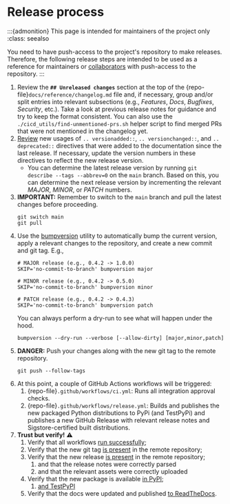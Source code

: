 # Release process

:::{admonition} This page is intended for maintainers of the project only
:class: seealso

You need to have push-access to the project's repository to make releases. Therefore, the following release steps are intended to be used as a reference for maintainers or [collaborators](https://docs.github.com/en/account-and-profile/setting-up-and-managing-your-personal-account-on-github/managing-user-account-settings/permission-levels-for-a-personal-account-repository#collaborator-access-for-a-repository-owned-by-a-personal-account) with push-access to the repository.
:::

1. Review the **`## Unreleased changes`** section at the top of the {repo-file}`docs/reference/changelog.md` file and, if necessary, group and/or split entries into relevant subsections (e.g., _Features_, _Docs_, _Bugfixes_, _Security_, etc.). Take a look at previous release notes for guidance and try to keep the format consistent. You can also use the `./cicd_utils/find-unmentioned-prs.sh` helper script to find merged PRs that were not mentioned in the changelog yet.
2. [Review](https://github.com/tpvasconcelos/ridgeplot/compare) new usages of `.. versionadded::`, `.. versionchanged::`, and `.. deprecated::` directives that were added to the documentation since the last release. If necessary, update the version numbers in these directives to reflect the new release version.
   * You can determine the latest release version by running `git describe --tags --abbrev=0` on the `main` branch. Based on this, you can determine the next release version by incrementing the relevant _MAJOR_, _MINOR_, or _PATCH_ numbers.
3. **IMPORTANT:** Remember to switch to the `main` branch and pull the latest changes before proceeding.
   ```shell
   git switch main
   git pull
   ```
4. Use the [bumpversion](https://github.com/peritus/bumpversion) utility to automatically bump the current version, apply a relevant changes to the repository, and create a new commit and git tag. E.g.,
   ```shell
   # MAJOR release (e.g., 0.4.2 -> 1.0.0)
   SKIP='no-commit-to-branch' bumpversion major

   # MINOR release (e.g., 0.4.2 -> 0.5.0)
   SKIP='no-commit-to-branch' bumpversion minor

   # PATCH release (e.g., 0.4.2 -> 0.4.3)
   SKIP='no-commit-to-branch' bumpversion patch
   ```
   You can always perform a dry-run to see what will happen under the hood.
   ```shell
   bumpversion --dry-run --verbose [--allow-dirty] [major,minor,patch]
   ```
5. **DANGER:** Push your changes along with the new git tag to the remote repository.
   ```shell
   git push --follow-tags
   ```
6. At this point, a couple of GitHub Actions workflows will be triggered:
    1. {repo-file}`.github/workflows/ci.yml`: Runs all integration approval checks.
    2. {repo-file}`.github/workflows/release.yml`: Builds and publishes the new packaged Python distributions to PyPi (and TestPyPi) and publishes a new GitHub Release with relevant release notes and Sigstore-certified built distributions.
7. **Trust but verify!** ⚠️
    1. Verify that all workflows [run successfully](https://github.com/tpvasconcelos/ridgeplot/actions);
    2. Verify that the new git tag [is present](https://github.com/tpvasconcelos/ridgeplot/tags) in the remote repository;
    3. Verify that the new release [is present](https://github.com/tpvasconcelos/ridgeplot/releases) in the remote repository;
        1. and that the release notes were correctly parsed
        2. and that the relevant assets were correctly uploaded
    4. Verify that the new package is available [in PyPI](https://pypi.org/project/ridgeplot/);
        1. [and TestPyPI](https://test.pypi.org/project/ridgeplot/)
    5. Verify that the docs were updated and published [to ReadTheDocs](https://ridgeplot.readthedocs.io/en/stable/).
